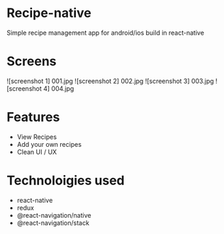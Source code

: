 # Recipe-native
Simple recipe management app for android/ios build in react-native

# Screens
![screenshot 1] 001.jpg
![screenshot 2] 002.jpg
![screenshot 3] 003.jpg
![screenshot 4] 004.jpg

# Features
* View Recipes
* Add your own recipes
* Clean UI / UX


# Technoloigies used
* react-native
* redux
* @react-navigation/native
* @react-navigation/stack
